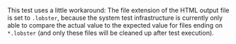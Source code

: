 This test uses a little workaround:
The file extension of the HTML output file is set to `.lobster`,
because the system test infrastructure is currently only able to compare the actual
value to the expected value for files ending on `*.lobster` (and only these files
will be cleaned up after test execution).
